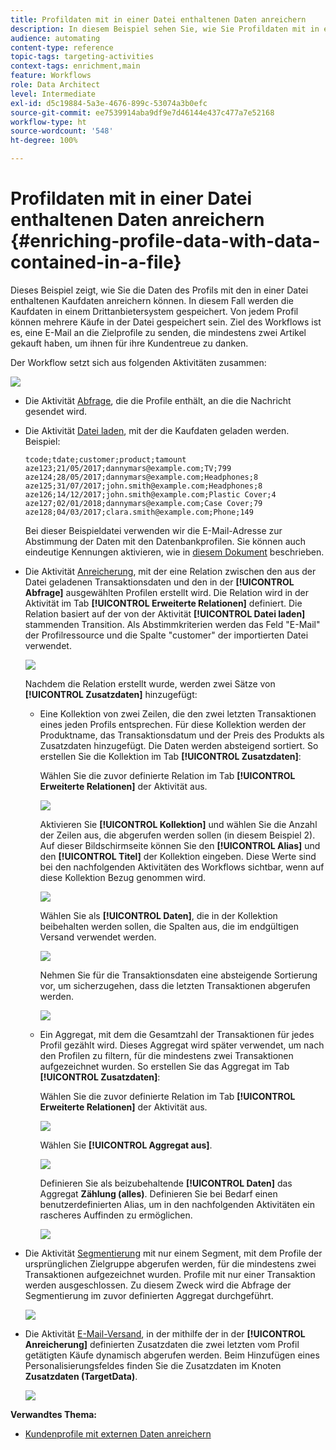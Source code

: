 ```yaml
---
title: Profildaten mit in einer Datei enthaltenen Daten anreichern
description: In diesem Beispiel sehen Sie, wie Sie Profildaten mit in einer Datei enthaltenen Kaufdaten anreichern können.
audience: automating
content-type: reference
topic-tags: targeting-activities
context-tags: enrichment,main
feature: Workflows
role: Data Architect
level: Intermediate
exl-id: d5c19884-5a3e-4676-899c-53074a3b0efc
source-git-commit: ee7539914aba9df9e7d46144e437c477a7e52168
workflow-type: ht
source-wordcount: '548'
ht-degree: 100%

---
```


# Profildaten mit in einer Datei enthaltenen Daten anreichern {#enriching-profile-data-with-data-contained-in-a-file}

Dieses Beispiel zeigt, wie Sie die Daten des Profils mit den in einer Datei enthaltenen Kaufdaten anreichern können. In diesem Fall werden die Kaufdaten in einem Drittanbietersystem gespeichert. Von jedem Profil können mehrere Käufe in der Datei gespeichert sein. Ziel des Workflows ist es, eine E-Mail an die Zielprofile zu senden, die mindestens zwei Artikel gekauft haben, um ihnen für ihre Kundentreue zu danken.

Der Workflow setzt sich aus folgenden Aktivitäten zusammen:

![](assets/enrichment_example_workflow.png)

* Die Aktivität [Abfrage](../../automating/using/query.md), die die Profile enthält, an die die Nachricht gesendet wird.
* Die Aktivität [Datei laden](../../automating/using/load-file.md), mit der die Kaufdaten geladen werden. Beispiel:

   ```
   tcode;tdate;customer;product;tamount
   aze123;21/05/2017;dannymars@example.com;TV;799
   aze124;28/05/2017;dannymars@example.com;Headphones;8
   aze125;31/07/2017;john.smith@example.com;Headphones;8
   aze126;14/12/2017;john.smith@example.com;Plastic Cover;4
   aze127;02/01/2018;dannymars@example.com;Case Cover;79
   aze128;04/03/2017;clara.smith@example.com;Phone;149
   ```

   Bei dieser Beispieldatei verwenden wir die E-Mail-Adresse zur Abstimmung der Daten mit den Datenbankprofilen. Sie können auch eindeutige Kennungen aktivieren, wie in [diesem Dokument](../../developing/using/configuring-the-resource-s-data-structure.md#generating-a-unique-id-for-profiles-and-custom-resources) beschrieben.

* Die Aktivität [Anreicherung](../../automating/using/enrichment.md), mit der eine Relation zwischen den aus der Datei geladenen Transaktionsdaten und den in der **[!UICONTROL Abfrage]** ausgewählten Profilen erstellt wird. Die Relation wird in der Aktivität im Tab **[!UICONTROL Erweiterte Relationen]** definiert. Die Relation basiert auf der von der Aktivität **[!UICONTROL Datei laden]** stammenden Transition. Als Abstimmkriterien werden das Feld &quot;E-Mail&quot; der Profilressource und die Spalte &quot;customer&quot; der importierten Datei verwendet.

   ![](assets/enrichment_example_workflow2.png)

   Nachdem die Relation erstellt wurde, werden zwei Sätze von **[!UICONTROL Zusatzdaten]** hinzugefügt:

   * Eine Kollektion von zwei Zeilen, die den zwei letzten Transaktionen eines jeden Profils entsprechen. Für diese Kollektion werden der Produktname, das Transaktionsdatum und der Preis des Produkts als Zusatzdaten hinzugefügt. Die Daten werden absteigend sortiert. So erstellen Sie die Kollektion im Tab **[!UICONTROL Zusatzdaten]**:

      Wählen Sie die zuvor definierte Relation im Tab **[!UICONTROL Erweiterte Relationen]** der Aktivität aus.

      ![](assets/enrichment_example_workflow3.png)

      Aktivieren Sie **[!UICONTROL Kollektion]** und wählen Sie die Anzahl der Zeilen aus, die abgerufen werden sollen (in diesem Beispiel 2). Auf dieser Bildschirmseite können Sie den **[!UICONTROL Alias]** und den **[!UICONTROL Titel]** der Kollektion eingeben. Diese Werte sind bei den nachfolgenden Aktivitäten des Workflows sichtbar, wenn auf diese Kollektion Bezug genommen wird.

      ![](assets/enrichment_example_workflow4.png)

      Wählen Sie als **[!UICONTROL Daten]**, die in der Kollektion beibehalten werden sollen, die Spalten aus, die im endgültigen Versand verwendet werden.

      ![](assets/enrichment_example_workflow6.png)

      Nehmen Sie für die Transaktionsdaten eine absteigende Sortierung vor, um sicherzugehen, dass die letzten Transaktionen abgerufen werden.

      ![](assets/enrichment_example_workflow7.png)

   * Ein Aggregat, mit dem die Gesamtzahl der Transaktionen für jedes Profil gezählt wird. Dieses Aggregat wird später verwendet, um nach den Profilen zu filtern, für die mindestens zwei Transaktionen aufgezeichnet wurden. So erstellen Sie das Aggregat im Tab **[!UICONTROL Zusatzdaten]**:

      Wählen Sie die zuvor definierte Relation im Tab **[!UICONTROL Erweiterte Relationen]** der Aktivität aus.

      ![](assets/enrichment_example_workflow3.png)

      Wählen Sie **[!UICONTROL Aggregat aus]**.

      ![](assets/enrichment_example_workflow8.png)

      Definieren Sie als beizubehaltende **[!UICONTROL Daten]** das Aggregat **Zählung (alles)**. Definieren Sie bei Bedarf einen benutzerdefinierten Alias, um in den nachfolgenden Aktivitäten ein rascheres Auffinden zu ermöglichen.

      ![](assets/enrichment_example_workflow9.png)

* Die Aktivität [Segmentierung](../../automating/using/segmentation.md) mit nur einem Segment, mit dem Profile der ursprünglichen Zielgruppe abgerufen werden, für die mindestens zwei Transaktionen aufgezeichnet wurden. Profile mit nur einer Transaktion werden ausgeschlossen. Zu diesem Zweck wird die Abfrage der Segmentierung im zuvor definierten Aggregat durchgeführt.

   ![](assets/enrichment_example_workflow5.png)

* Die Aktivität [E-Mail-Versand](../../automating/using/email-delivery.md), in der mithilfe der in der **[!UICONTROL Anreicherung]** definierten Zusatzdaten die zwei letzten vom Profil getätigten Käufe dynamisch abgerufen werden. Beim Hinzufügen eines Personalisierungsfeldes finden Sie die Zusatzdaten im Knoten **Zusatzdaten (TargetData)**.

   ![](assets/enrichment_example_workflow10.png)

**Verwandtes Thema:**

* [Kundenprofile mit externen Daten anreichern](https://helpx.adobe.com/de/campaign/kb/simplify-campaign-management.html#Managedatatofuelengagingexperiences)

